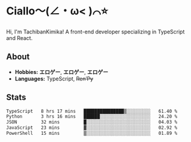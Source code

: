 # Ciallo～(∠・ω< )⌒⭐️

Hi, I'm TachibanKimika! A front-end developer specializing in TypeScript and React.

## About
- **Hobbies:** **エロゲー**, **エロゲー**, **エロゲー**
- **Languages:** TypeScript, ~~Ren’Py~~

## Stats
<!--START_SECTION:waka-->

```txt
TypeScript   8 hrs 17 mins   ███████████████▒░░░░░░░░░   61.40 %
Python       3 hrs 16 mins   ██████░░░░░░░░░░░░░░░░░░░   24.20 %
JSON         32 mins         █░░░░░░░░░░░░░░░░░░░░░░░░   04.03 %
JavaScript   23 mins         ▓░░░░░░░░░░░░░░░░░░░░░░░░   02.92 %
PowerShell   15 mins         ▒░░░░░░░░░░░░░░░░░░░░░░░░   01.89 %
```

<!--END_SECTION:waka-->

<!-- ![Metrics](https://metrics.lecoq.io/TachibanaKimika?template=classic&base.activity=0&base.community=0&base.repositories=0&languages=1&isocalendar=1&isocalendar.duration=half-year&languages.limit=8&languages.sections=most-used&languages.colors=github&languages.threshold=0%25&languages.indepth=false&languages.recent.load=300&languages.recent.days=14&config.timezone=Asia%2FShanghai)
 -->

